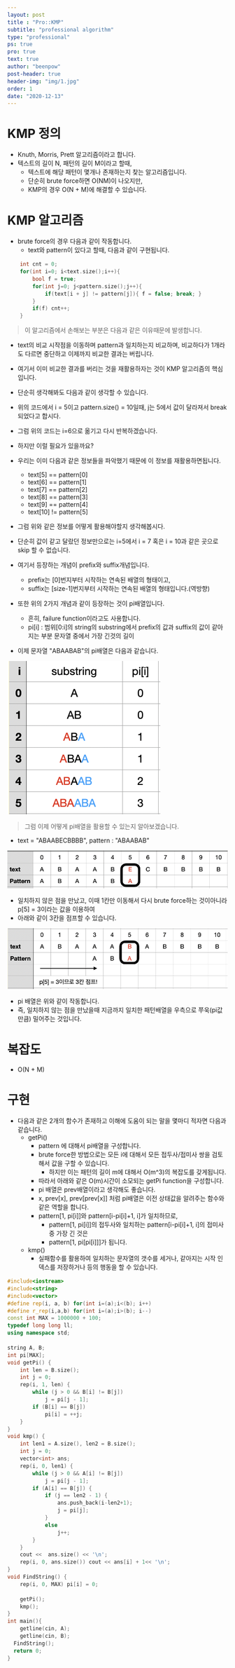```yaml
---
layout: post
title : "Pro::KMP"
subtitle: "professional algorithm"
type: "professional"
ps: true
pro: true                                       
text: true
author: "beenpow"
post-header: true
header-img: "img/1.jpg"
order: 1
date: "2020-12-13"
---
```



# KMP 정의
- Knuth, Morris, Prett 알고리즘이라고 합니다.
- 텍스트의 길이 N, 패턴의 길이 M이라고 할때,
  - 텍스트에 해당 패턴이 몇개나 존재하는지 찾는 알고리즘입니다.
  - 단순히 brute force하면 O(NM)이 나오지만,
  - KMP의 경우 O(N + M)에 해결할 수 있습니다.

# KMP 알고리즘 
- brute force의 경우 다음과 같이 작동합니다.
  - text와 pattern이 있다고 할때, 다음과 같이 구현됩니다.

```cpp
    int cnt = 0;
    for(int i=0; i<text.size();i++){
        bool f = true;
        for(int j=0; j<pattern.size();j++){
            if(text[i + j] != pattern[j]){ f = false; break; }
        }
        if(f) cnt++;
    }
```

> 이 알고리즘에서 손해보는 부분은 다음과 같은 이유때문에 발생합니다.
  - text의 비교 시작점을 이동하며 pattern과 일치하는지 비교하며, 비교하다가 1개라도 다르면 중단하고 이제까지 비교한 결과는 버립니다.
  - 여기서 이미 비교한 결과를 버리는 것을 재활용하자는 것이 KMP 알고리즘의 핵심입니다.
  - 단순히 생각해봐도 다음과 같이 생각할 수 있습니다.
  - 위의 코드에서 i = 5이고 pattern.size() = 10일때, j는 5에서 값이 달라져서 break되었다고 합시다.
  - 그럼 위의 코드는 i=6으로 옮기고 다시 반복하겠습니다.
  - 하지만 이럴 필요가 있을까요?
  - 우리는 이미 다음과 같은 정보들을 파악했기 때문에 이 정보를 재활용하면됩니다.
    - text[5] == pattern[0]
    - text[6] == pattern[1]
    - text[7] == pattern[2]
    - text[8] == pattern[3]
    - text[9] == pattern[4]
    - text[10] != pattern[5]

- 그럼 위와 같은 정보를 어떻게 활용해야할지 생각해봅시다.
- 단순히 값이 같고 달랐던 정보만으로는 i=5에서 i = 7 혹은 i = 10과 같은 곳으로 skip 할 수 없습니다. 
- 여기서 등장하는 개념이 prefix와 suffix개념입니다.
  - prefix는 [0]번지부터 시작하는 연속된 배열의 형태이고,
  - suffix는 [size-1]번지부터 시작하는 연속된 배열의 형태입니다.(역방향)

- 또한 위의 2가지 개념과 같이 등장하는 것이 pi배열입니다.
  - 흔히, failure function이라고도 사용합니다.
  - pi[i] : 범위[0:i]의 string의 substring에서 prefix의 값과 suffix의 값이 같아지는 부분 문자열 중에서 가장 긴것의 길이

- 이제 문자열 "ABAABAB"의 pi배열은 다음과 같습니다.

![img1](/img/2020-12-14-pro-KMP_1.png)

> 그럼 이제 어떻게 pi배열을 활용할 수 있는지 알아보겠습니다. 
- text = "ABAABECBBBB", pattern : "ABAABAB"

![img2](/img/2020-12-14-pro-KMP_2.png)

- 일치하지 않은 점을 만났고, 이때 1칸만 이동해서 다시 brute force하는 것이아니라 p[5] = 3이라는 값을 이용하여
- 아래와 같이 3칸을 점프할 수 있습니다.

![img3](/img/2020-12-14-pro-KMP_3.png)

- pi 배열은 위와 같이 작동합니다.
- 즉, 일치하지 않는 점을 만났을때 지금까지 일치한 패턴배열을 우측으로 쭈욱(pi값만큼) 밀어주는 것입니다.


# 복잡도
- O(N + M)

# 구현
- 다음과 같은 2개의 함수가 존재하고 이해에 도움이 되는 말을 몇마디 적자면 다음과 같습니다.
  - getPi()
    - pattern 에 대해서 pi배열을 구성합니다.
    - brute force한 방법으로는 모든 i에 대해서 모든 접두사/접미사 쌍을 검토해서 값을 구할 수 있습니다.
      - 하지만 이는 패턴의 길이 m에 대해서 O(m^3)의 복잡도를 갖게됩니다.
    - 따라서 아래와 같은 O(m)시간이 소모되는 getPi function을 구성합니다.
    - pi 배열은 prev배열이라고 생각해도 좋습니다.
    - x, prev[x], prev[prev[x]] 처럼 pi배열은 이전 상태값을 알려주는 함수와 같은 역할을 합니다.
    - pattern[1, pi[i]]와 pattern[i-pi[i]+1, i]가 일치하므로, 
      - pattern[1, pi[i]]의 접두사와 일치하는 pattern[i-pi[i]+1, i]의 접미사 중 가장 긴 것은
      - pattern[1, pi[pi[i]]]가 됩니다.
  - kmp()
    - 실패함수를 활용하여 일치하는 문자열의 갯수를 세거나, 같아지는 시작 인덱스를 저장하거나 등의 행동을 할 수 있습니다.

```cpp
#include<iostream>
#include<string>
#include<vector>
#define rep(i, a, b) for(int i=(a);i<(b); i++)
#define r_rep(i,a,b) for(int i=(a);i>(b); i--)
const int MAX = 1000000 + 100;
typedef long long ll;
using namespace std;

string A, B;
int pi[MAX];
void getPi() {
	int len = B.size();
	int j = 0;
	rep(i, 1, len) {
		while (j > 0 && B[i] != B[j])
			j = pi[j - 1];
		if (B[i] == B[j])
			pi[i] = ++j;
	}
}
void kmp() {
	int len1 = A.size(), len2 = B.size();
	int j = 0;
    vector<int> ans;
	rep(i, 0, len1) {
		while (j > 0 && A[i] != B[j])
			j = pi[j - 1];
		if (A[i] == B[j]) {
			if (j == len2 - 1) {
				ans.push_back(i-len2+1);
				j = pi[j];
			}
			else
				j++;
		}
	}
    cout <<  ans.size() << '\n';
    rep(i, 0, ans.size()) cout << ans[i] + 1<< '\n';
}
void FindString() {
	rep(i, 0, MAX) pi[i] = 0;

	getPi();
	kmp();
}
int main(){
	getline(cin, A);
	getline(cin, B);
  FindString();
  return 0;
}
```

